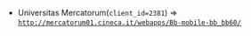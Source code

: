  - Universitas Mercatorum(`client_id=2381`) => [`http://mercatorum01.cineca.it/webapps/Bb-mobile-bb_bb60/`](http://mercatorum01.cineca.it/webapps/Bb-mobile-bb_bb60/)
